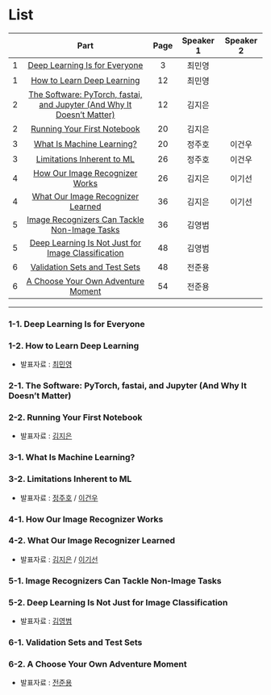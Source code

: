 # List
| | Part | Page | Speaker 1 | Speaker 2 |
|:-:|:-----:|:----:|:---------:|:---------:|
|1|[Deep Learning Is for Everyone](#1-1)|3|최민영| |
|1|[How to Learn Deep Learning](#1-2)|12|최민영| |
|2|[The Software: PyTorch, fastai, and Jupyter (And Why It Doesn’t Matter)](#2-1)|12|김지은| |
|2|[Running Your First Notebook](#2-2)|20|김지은| |
|3|[What Is Machine Learning?](#3-1)|20|정주호|이건우|
|3|[Limitations Inherent to ML](#3-2)|26|정주호|이건우|
|4|[How Our Image Recognizer Works](#4-1)|26|김지은|이기선|
|4|[What Our Image Recognizer Learned](#4-2)|36|김지은|이기선|
|5|[Image Recognizers Can Tackle Non-Image Tasks](#5-1)|36|김영범| |
|5|[Deep Learning Is Not Just for Image Classification](#5-2)|48|김영범| |
|6|[Validation Sets and Test Sets](#6-1)|48|전준용| |
|6|[A Choose Your Own Adventure Moment](#6-2)|54|전준용| |



---

<div id="1-1"></div>
<div id="1-2"></div>

### 1-1. Deep Learning Is for Everyone
### 1-2. How to Learn Deep Learning
* 발표자료 : [최민영](1st_week_Sun_01_최민영.pdf)

    

<div id="2-1"></div>
<div id="2-2"></div>
    
### 2-1. The Software: PyTorch, fastai, and Jupyter (And Why It Doesn’t Matter)
### 2-2. Running Your First Notebook
* 발표자료 : [김지은]()
    


<div id="3-1"></div>
<div id="3-2"></div>

### 3-1. What Is Machine Learning?
### 3-2. Limitations Inherent to ML
* 발표자료 : [정주호](1st_week_Sun_03_juho.pdf) / [이건우]()
    




<div id="4-1"></div>
<div id="4-2"></div>

### 4-1. How Our Image Recognizer Works
### 4-2. What Our Image Recognizer Learned
* 발표자료 : [김지은]() / [이기선]()
    




<div id="5-1"></div>
<div id="5-2"></div>

### 5-1. Image Recognizers Can Tackle Non-Image Tasks
### 5-2. Deep Learning Is Not Just for Image Classification
* 발표자료 : [김영범]()
    




<div id="6-1"></div>
<div id="6-2"></div>

### 6-1. Validation Sets and Test Sets
### 6-2. A Choose Your Own Adventure Moment
* 발표자료 : [전준용]()
    